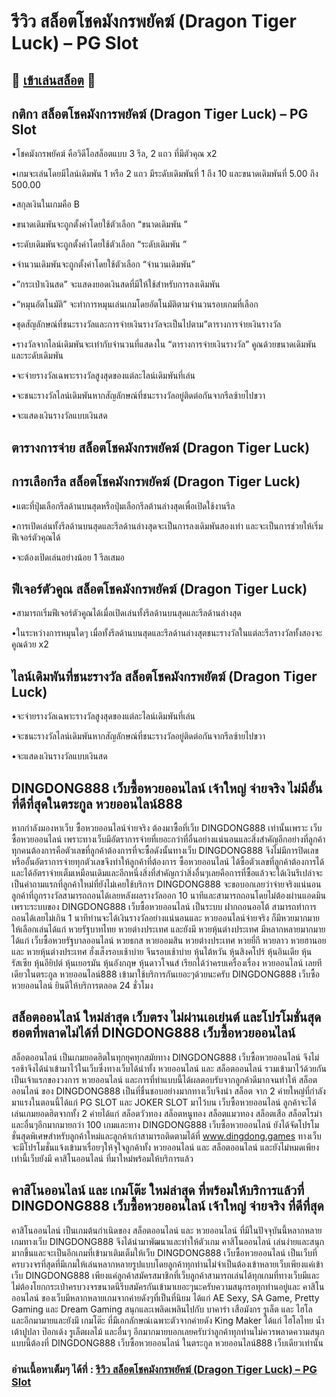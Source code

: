 # รีวิว สล็อตโชคมังกรพยัคฆ์ (Dragon Tiger Luck) – PG Slot

## 🎰 [เข้าเล่นสล็อต](https://bit.ly/3ryTLaH) 🎰

## กติกา สล็อตโชคมังการพยัคฆ์ (Dragon Tiger Luck) – PG Slot

•โชคมังกรพยัคฆ์ คือวิดีโอสล็อตแบบ 3 รีล, 2 แถว ที่มีตัวคุณ x2

•เกมจะเล่นโดยมีไลน์เดิมพัน 1 หรือ 2 แถว มีระดับเดิมพันที่ 1 ถึง 10 และขนาดเดิมพันที่ 5.00 ถึง 500.00

•สกุลเงินในเกมคือ B

•ขนาดเดิมพันจะถูกตั้งค่าโดยใช้ตัวเลือก “ขนาดเดิมพัน ”

•ระดับเดิมพันจะถูกตั้งค่าโดยใช้ตัวเลือก “ระดับเดิมพัน ”

•จํานวนเดิมพันจะถูกตั้งค่าโดยใช้ตัวเลือก “จํานวนเดิมพัน”

•”กระเป๋าเงินสด” จะแสดงยอดเงินสดที่มีให้ใช้สําหรับการลงเดิมพัน

•“หมุนอัตโนมัติ” จะทําการหมุนเล่นเกมโดยอัตโนมัติตามจํานวนรอบเกมที่เลือก

•ชุดสัญลักษณ์ที่ชนะรางวัลและการจ่ายเงินรางวัลจะเป็นไปตาม”ตารางการจ่ายเงินรางวัล

•รางวัลจากไลน์เดิมพันจะเท่ากับจํานวนที่แสดงใน “ตารางการจ่ายเงินรางวัล” คูณด้วยขนาดเดิมพันและระดับเดิมพัน

•จะจ่ายรางวัลเฉพาะรางวัลสูงสุดของแต่ละไลน์เดิมพันที่เล่น

•จะชนะรางวัลไลน์เดิมพันหากสัญลักษณ์ที่ชนะรางวัลอยู่ติดต่อกันจากรีลซ้ายไปขวา

•จะแสดงเงินรางวัลแบบเงินสด

## ตารางการจ่าย สล็อตโชคมังกรพยัคฆ์ (Dragon Tiger Luck)

## การเลือกรีล สล็อตโชคมังกรพยัคฆ์ (Dragon Tiger Luck)

•แตะที่ปุ่มเลือกรีลด้านบนสุดหรือปุ่มเลือกรีลต้านล่างสุดเพื่อเปิดใช้งานรีล

•การเปิดเล่นทั้งรีลด้านบนสุดและรีลด้านล่างสุดจะเป็นการลงเดิมพันสองเท่า และจะเป็นการช่วยให้เริ่มฟีเจอร์ตัวคุณได้

•จะต้องเปิดเล่นอย่างน้อย 1 รีลเสมอ

## ฟีเจอร์ตัวคูณ สล็อตโชคมังกรพยัคฆ์ (Dragon Tiger Luck)

•สามารถเริ่มฟีเจอร์ตัวคูณได้เมื่อเปิดเล่นทั้งรีลด้านบนสุดและรีลด้านล่างสุด

•ในระหว่างการหมุนใดๆ เมื่อทั้งรีลด้านบนสุดและรีลด้านล่างสุตชนะรางวัลในแต่ละรีลรางวัลทั้งสองจะคูณด้วย x2

## ไลน์เดิมพันที่ชนะรางวัล สล็อตโชคมังกรพยัตฆ์ (Dragon Tiger Luck)

•จะจ่ายรางวัลเฉพาะรางวัลสูงสุดของแต่ละไลน์เดิมพันที่เล่น

•จะชนะรางวัลไลน์เดิมพันหากสัญลักษณ์ที่ชนะรางวัลอยู่ติดต่อกันจากรีลซ้ายไปขวา

•จะแสดงเงินรางวัลแบบเงินสด

## DINGDONG888 เว็บซื้อหวยออนไลน์ เจ้าใหญ่ จ่ายจริง ไม่มีอั้น ที่ดีที่สุดในตระกูล หวยออนไลน์888
หากกำลังมองหาเว็บ ซื้อหวยออนไลน์จ่ายจริง ต้องมาซื้อที่เว็บ DINGDONG888 เท่านั้นเพราะ เว็บซื้อหวยออนไลน์ เพราะทางเว็บมีอัตราการจ่ายที่เยอะกว่าที่อื่นอย่างแน่นอนและสิ่งสำคัญอีกอย่างที่ลูกค้าทุกคนต้องการคือตัวเลขที่ลูกค้าต้องการที่จะซื้อดังนั้นทางเว็บ DINGDONG888 จึงไม่มีการปิดเลขหรืออั้นอัตราการจ่ายทุกตัวเลขจึงทำให้ลูกค้าที่ต้องการ ซื้อหวยออนไลน์ ได้ซื้อตัวเลขที่ลูกค้าต้องการได้และได้อัตราจ่ายเต็มเหมือนเดิมและอีกหนึ่งสิ่งที่สำคัญกว่าสิ่งอื่นๆเลยคือการที่ซื้อแล้วจะได้เงินรึเปล่าจะเป็นคำถามแรกที่ลูกค้าใหม่ที่ยังไม่เคยใช้บริการ DINGDONG888 จะขอบอกเลยว่าจ่ายจริงแน่นอนลูกค้าที่ถูกรางวัลสามารถถอนได้เลยหลังผลรางวัลออก 10 นาทีและสามารถถอนโดยไม่ต้องผ่านแอดมินเพราะระบบของ DINGDONG888 เว็บซื้อหวยออนไลน์ เป็นระบบ ฝากถอนออโต้ สามารถทำการถอนได้เลยไม่เกิน 1 นาทีท่านจะได้เงินรางวัลอย่างแน่นอนและ หวยออนไลน์จ่ายจริง ก็มีหวยมากมายให้เลือกเล่นได้แก่ หวยรัฐบาทไทย หวยต่างประเทศ และยังมี หวยหุ้นต่างประเทศ มีหลากหลายมากมายได้แก่ เว็บซื้อหวยรัฐบาลออนไลน์ หวยธกส หวยออมสิน หวยต่างประเทศ หวยยี่กี หวยลาว หวยฮานอย และ หวยหุ้นต่างประเทศ ฮั่งเส็งรอบเช้าบ่าย จีนรอบเช้าบ่าย หุ้นไต้หวัน หุ้นสิงคโปร์ หุ้นอินเดีย หุ้นรัสเซีย หุ้นอียิปต์ หุ้นเยอรมัน หุ้นอังกฤษ หุ้นดาวโจนส์ เรียกได้ว่าครบเครื่องเรื่อง หวยออนไลน์ เลยทีเดียวในตระกูล หวยออนไลน์888 เข้ามาใช้บริการกันเยอะๆด้วยนะครับ DINGDONG888 เว็บซื้อหวยออนไลน์ ยินดีให้บริการตลอด 24 ชั่วโมง

## สล็อตออนไลน์ ใหม่ล่าสุด เว็บตรง ไม่ผ่านเอเย่นต์ และโปรโมชั่นสุดฮอตที่พลาดไม่ได้ที่ DINGDONG888 เว็บซื้อหวยออนไลน์
สล็อตออนไลน์ เป็นเกมยอดฮิตในทุกยุคทุกสมัยทาง DINGDONG888 เว็บซื้อหวยออนไลน์ จึงไม่รอช้าจึงได้นำเข้ามาไว้ในเว็บซึ่งทางเว็บได้นำทั้ง หวยออนไลน์ และ สล็อตออนไลน์ รวมเข้ามาไว้ด้วยกันเป็นเจ้าแรกของวงการ หวยออนไลน์ และการที่ทำแบบนี้ได้ผลตอบรับจากลูกค้าดีมากจนทำให้ สล็อตออนไลน์ ของ DINGDONG888 เป็นที่ชื่นชอบอย่างมากทางเว็บจึงนำ สล็อต จาก 2 ค่ายใหญ่ที่กำลังมาแรงในตอนนี้ได้แก่ PG SLOT และ JOKER SLOT มาไว้บน เว็บซื้อหวยออนไลน์ ลูกค้าจะได้เล่นเกมยอดฮิตจากทั้ง 2 ค่ายได้แก่  สล็อตวัวทอง สล็อตหนูทอง สล็อตแมวทอง สล็อตเสือ สล็อตโรม่า และอื่นๆอีกมากมายกว่า 100 เกมและทาง DINGDONG888 เว็บซื้อหวยออนไลน์ ยังได้จัดโปรโมชั่นสุดพิเศษสำหรับลูกค้าใหม่และลูกค้าเก่าสามารถติดตามได้ที่ www.dingdong.games ทางเว็บจะมีโปรโมชั่นแจ้งเข้ามาเรื่อยๆให้จุใจลูกค้าทั้ง หวยออนไลน์ และ สล็อตออนไลน์ และยังไม่หมดเพียงเท่านี้เว็บยังมี คาสิโนออนไลน์ ที่มาใหม่พร้อมให้บริการแล้ว

## คาสิโนออนไลน์ และ เกมโต๊ะ ใหม่ล่าสุด ที่พร้อมให้บริการแล้วที่ DINGDONG888 เว็บซื้อหวยออนไลน์ เจ้าใหญ่ จ่ายจริง ที่ดีที่สุด
คาสิโนออนไลน์ เป็นเกมต้นกำเนิดของ สล็อตออนไลน์ และ หวยออนไลน์ ที่มีในปัจจุบันนี้หลากหลายเกมทางเว็บ DINGDONG888 จึงได้นำมาพัฒนาและทำให้ตัวเกม คาสิโนออนไลน์ เล่นง่ายและสนุกมากขึ้นและจะเป็นอีกเกมที่เข้ามาเติมเต็มให้เว็บ DINGDONG888 เว็บซื้อหวยออนไลน์ เป็นเว็บที่ครบวงจรที่สุดที่มีเกมให้เล่นหลากหลายรูปแบบโดยลูกค้าทุกท่านไม่จำเป็นต้องเข้าหลายเว็บเพียงแค่เข้าเว็บ DINGDONG888 เพียงแค่ลูกค้าสมัครสมาชิกที่เว็บลูกค้าสามารถเล่นได้ทุกเกมที่ทางเว็บมีและไม่ต้องโยกกระเป๋าครบวงจรขนาดนีรีบสมัครกันเข้ามาเยอะๆนะครับความสนุกรอทุกท่านอยู่และ คาสิโนออนไลน์ ของเว็บมีหลากหลายเกมจากค่ายดังๆที่เป็นที่นิยม ได้แก่ AE Sexy, SA Game, Pretty Gaming และ Dream Gaming สนุกและเพลิดเพลินไปกับ บาคาร่า เสือมังกร รูเล็ต และ ไฮโล และอีกมามายและยังมี เกมโต๊ะ ที่มีเอกลักษณ์เฉพาะตัวจากค่ายดัง  King Maker ได้แก่ ไฮโลไทย น้ำเต้าปูปลา ป๊อกเด้ง รูเล็ตผลไม้ และอื่นๆ อีกมากมายบอกเลยครับว่าลูกค้าทุกท่านไม่ควรพลาดความสนุกแบบนี้ต้องที่ DINGDONG888 เว็บซื้อหวยออนไลน์ ในตระกูล หวยออนไลน์888 เว็บเดียวเท่านั้น

### อ่านเนื้อหาเต็มๆ ได้ที่ : [รีวิว สล็อตโชคมังกรพยัคฆ์ (Dragon Tiger Luck) – PG Slot](https://dingdong888.co/pg-slot/dragon-tiger-luck/)
